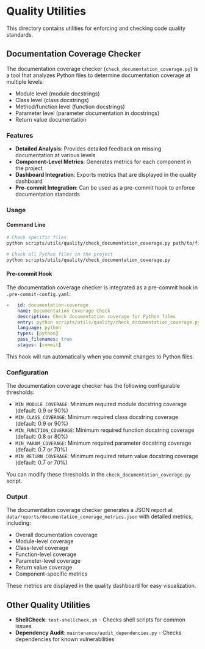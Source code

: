 # Quality Utilities

This directory contains utilities for enforcing and checking code quality standards.

## Documentation Coverage Checker

The documentation coverage checker (`check_documentation_coverage.py`) is a tool that analyzes Python files to determine documentation coverage at multiple levels:

- Module level (module docstrings)
- Class level (class docstrings)
- Method/function level (function docstrings)
- Parameter level (parameter documentation in docstrings)
- Return value documentation

### Features

- **Detailed Analysis**: Provides detailed feedback on missing documentation at various levels
- **Component-Level Metrics**: Generates metrics for each component in the project
- **Dashboard Integration**: Exports metrics that are displayed in the quality dashboard
- **Pre-commit Integration**: Can be used as a pre-commit hook to enforce documentation standards

### Usage

#### Command Line

```bash
# Check specific files
python scripts/utils/quality/check_documentation_coverage.py path/to/file1.py path/to/file2.py

# Check all Python files in the project
python scripts/utils/quality/check_documentation_coverage.py
```

#### Pre-commit Hook

The documentation coverage checker is integrated as a pre-commit hook in `.pre-commit-config.yaml`:

```yaml
-   id: documentation-coverage
    name: Documentation Coverage Check
    description: Check documentation coverage for Python files
    entry: python scripts/utils/quality/check_documentation_coverage.py
    language: python
    types: [python]
    pass_filenames: true
    stages: [commit]
```

This hook will run automatically when you commit changes to Python files.

### Configuration

The documentation coverage checker has the following configurable thresholds:

- `MIN_MODULE_COVERAGE`: Minimum required module docstring coverage (default: 0.9 or 90%)
- `MIN_CLASS_COVERAGE`: Minimum required class docstring coverage (default: 0.9 or 90%)
- `MIN_FUNCTION_COVERAGE`: Minimum required function docstring coverage (default: 0.8 or 80%)
- `MIN_PARAM_COVERAGE`: Minimum required parameter docstring coverage (default: 0.7 or 70%)
- `MIN_RETURN_COVERAGE`: Minimum required return value docstring coverage (default: 0.7 or 70%)

You can modify these thresholds in the `check_documentation_coverage.py` script.

### Output

The documentation coverage checker generates a JSON report at `data/reports/documentation_coverage_metrics.json` with detailed metrics, including:

- Overall documentation coverage
- Module-level coverage
- Class-level coverage
- Function-level coverage
- Parameter-level coverage
- Return value coverage
- Component-specific metrics

These metrics are displayed in the quality dashboard for easy visualization.

## Other Quality Utilities

- **ShellCheck**: `test-shellcheck.sh` - Checks shell scripts for common issues
- **Dependency Audit**: `maintenance/audit_dependencies.py` - Checks dependencies for known vulnerabilities